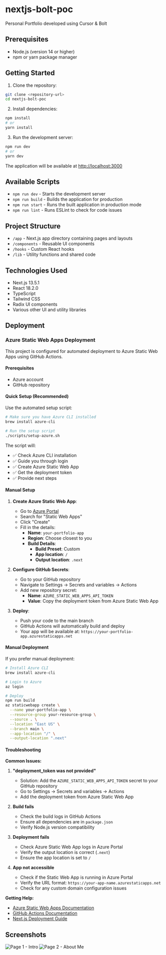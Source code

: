 # nextjs-bolt-poc
Personal Portfolio developed using Cursor & Bolt

<!-- Deployment test - 2025-07-20 -->

## Prerequisites
- Node.js (version 14 or higher)
- npm or yarn package manager

## Getting Started

1. Clone the repository:
```bash
git clone <repository-url>
cd nextjs-bolt-poc
```

2. Install dependencies:
```bash
npm install
# or
yarn install
```

3. Run the development server:
```bash
npm run dev
# or
yarn dev
```

The application will be available at [http://localhost:3000](http://localhost:3000)

## Available Scripts

- `npm run dev` - Starts the development server
- `npm run build` - Builds the application for production
- `npm run start` - Runs the built application in production mode
- `npm run lint` - Runs ESLint to check for code issues

## Project Structure
- `/app` - Next.js app directory containing pages and layouts
- `/components` - Reusable UI components
- `/hooks` - Custom React hooks
- `/lib` - Utility functions and shared code

## Technologies Used
- Next.js 13.5.1
- React 18.2.0
- TypeScript
- Tailwind CSS
- Radix UI components
- Various other UI and utility libraries

## Deployment

### Azure Static Web Apps Deployment

This project is configured for automated deployment to Azure Static Web Apps using GitHub Actions.

#### Prerequisites
- Azure account
- GitHub repository

#### Quick Setup (Recommended)

Use the automated setup script:

```bash
# Make sure you have Azure CLI installed
brew install azure-cli

# Run the setup script
./scripts/setup-azure.sh
```

The script will:
- ✅ Check Azure CLI installation
- ✅ Guide you through login
- ✅ Create Azure Static Web App
- ✅ Get the deployment token
- ✅ Provide next steps

#### Manual Setup

1. **Create Azure Static Web App**:
   - Go to [Azure Portal](https://portal.azure.com)
   - Search for "Static Web Apps"
   - Click "Create"
   - Fill in the details:
     - **Name**: `your-portfolio-app`
     - **Region**: Choose closest to you
     - **Build Details**:
       - **Build Preset**: Custom
       - **App location**: `/`
       - **Output location**: `.next`

2. **Configure GitHub Secrets**:
   - Go to your GitHub repository
   - Navigate to Settings → Secrets and variables → Actions
   - Add new repository secret:
     - **Name**: `AZURE_STATIC_WEB_APPS_API_TOKEN`
     - **Value**: Copy the deployment token from Azure Static Web App

3. **Deploy**:
   - Push your code to the main branch
   - GitHub Actions will automatically build and deploy
   - Your app will be available at: `https://your-portfolio-app.azurestaticapps.net`

#### Manual Deployment

If you prefer manual deployment:

```bash
# Install Azure CLI
brew install azure-cli

# Login to Azure
az login

# Deploy
npm run build
az staticwebapp create \
  --name your-portfolio-app \
  --resource-group your-resource-group \
  --source . \
  --location "East US" \
  --branch main \
  --app-location "/" \
  --output-location ".next"
```

#### Troubleshooting

**Common Issues:**

1. **"deployment_token was not provided"**
   - Solution: Add the `AZURE_STATIC_WEB_APPS_API_TOKEN` secret to your GitHub repository
   - Go to Settings → Secrets and variables → Actions
   - Add the deployment token from Azure Static Web App

2. **Build fails**
   - Check the build logs in GitHub Actions
   - Ensure all dependencies are in `package.json`
   - Verify Node.js version compatibility

3. **Deployment fails**
   - Check Azure Static Web App logs in Azure Portal
   - Verify the output location is correct (`.next`)
   - Ensure the app location is set to `/`

4. **App not accessible**
   - Check if the Static Web App is running in Azure Portal
   - Verify the URL format: `https://your-app-name.azurestaticapps.net`
   - Check for any custom domain configuration issues

**Getting Help:**
- [Azure Static Web Apps Documentation](https://docs.microsoft.com/en-us/azure/static-web-apps/)
- [GitHub Actions Documentation](https://docs.github.com/en/actions)
- [Next.js Deployment Guide](https://nextjs.org/docs/deployment)

## Screenshots

![Page 1 - Intro](images/Page-1-Intro.png)
![Page 2 - About Me](images/Page-2-About-Me.png)
